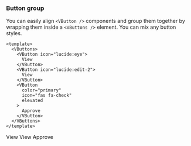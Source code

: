 ### Button group

You can easily align `<VButton />` components and group them together
by wrapping them inside a `<VButtons />` element.
You can mix any button styles.

<!--code-->

```vue
<template>
  <VButtons>
    <VButton icon="lucide:eye">
      View
    </VButton>
    <VButton icon="lucide:edit-2">
      View
    </VButton>
    <VButton
      color="primary"
      icon="fas fa-check"
      elevated
    >
      Approve
    </VButton>
  </VButtons>
</template>
```

<!--/code-->

<!--example-->

<VButtons>
  <VButton icon="lucide:eye">
    View
  </VButton>
  <VButton icon="lucide:edit-2">
    View
  </VButton>
  <VButton color="primary" icon="fas fa-check" elevated>
    Approve
  </VButton>
</VButtons>

<!--/example-->

